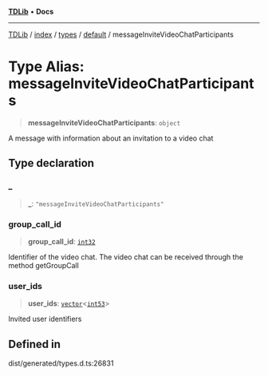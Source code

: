 [**TDLib**](../../../../../../README.md) • **Docs**

***

[TDLib](../../../../../../modules.md) / [index](../../../../../README.md) / [types](../../../README.md) / [default](../README.md) / messageInviteVideoChatParticipants

# Type Alias: messageInviteVideoChatParticipants

> **messageInviteVideoChatParticipants**: `object`

A message with information about an invitation to a video chat

## Type declaration

### \_

> **\_**: `"messageInviteVideoChatParticipants"`

### group\_call\_id

> **group\_call\_id**: [`int32`](int32-1.md)

Identifier of the video chat. The video chat can be received through the method getGroupCall

### user\_ids

> **user\_ids**: [`vector`](vector.md)\<[`int53`](int53-1.md)\>

Invited user identifiers

## Defined in

dist/generated/types.d.ts:26831
